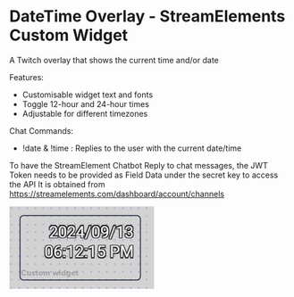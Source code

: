 # DateTime Overlay - StreamElements Custom Widget

A Twitch overlay that shows the current time and/or date

Features:
- Customisable widget text and fonts
- Toggle 12-hour and 24-hour times
- Adjustable for different timezones

Chat Commands:
- !date & !time : Replies to the user with the current date/time


To have the StreamElement Chatbot Reply to chat messages, the JWT Token needs to be provided as Field Data under the secret key to access the API
It is obtained from https://streamelements.com/dashboard/account/channels

![DateTime Widget Preview](/DateTime/preview.png?)
